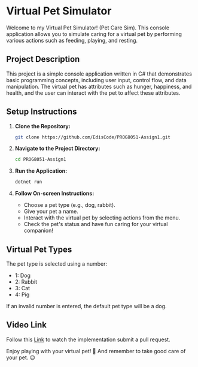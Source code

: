 # Virtual Pet Simulator

Welcome to my Virtual Pet Simulator! (Pet Care Sim).
This console application allows you to simulate caring for a virtual pet by performing various actions such as feeding, playing, and resting.

## Project Description

This project is a simple console application written in C# that demonstrates basic programming concepts, including user input, control flow, and data manipulation. The virtual pet has attributes such as hunger, happiness, and health, and the user can interact with the pet to affect these attributes.

## Setup Instructions

1. **Clone the Repository:**
    ```bash
    git clone https://github.com/EdisCode/PROG8051-Assign1.git
    ```

2. **Navigate to the Project Directory:**
    ```bash
    cd PROG8051-Assign1
    ```

3. **Run the Application:**
    ```bash
    dotnet run
    ```

4. **Follow On-screen Instructions:**
    - Choose a pet type (e.g., dog, rabbit).
    - Give your pet a name.
    - Interact with the virtual pet by selecting actions from the menu.
    - Check the pet's status and have fun caring for your virtual companion!

## Virtual Pet Types

The pet type is selected using a number:
- 1: Dog
- 2: Rabbit
- 3: Cat
- 4: Pig

If an invalid number is entered, the default pet type will be a dog.

## Video Link

Follow this [Link](https://github.com/yourusername/virtual-pet-simulator/issues) to watch the implementation submit a pull request.

Enjoy playing with your virtual pet! 🎊
And remember to take good care of your pet. 😉
